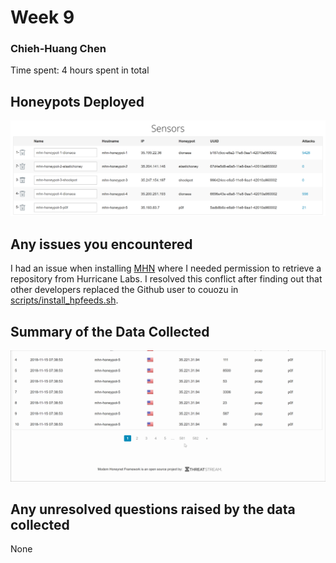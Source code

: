 # Week 9
### Chieh-Huang Chen
Time spent: 4 hours spent in total
## Honeypots Deployed
![Honeypots](sensors.PNG)
## Any issues you encountered
I had an issue when installing [MHN](https://github.com/threatstream/mhn) where I needed permission to retrieve a repository from Hurricane Labs. I resolved this conflict after finding out that other developers replaced the Github user to couozu in [scripts/install_hpfeeds.sh](https://github.com/threatstream/mhn/blob/master/scripts/install_hpfeeds.sh).
## Summary of the Data Collected
![attack_report.gif](attack_report.gif)
## Any unresolved questions raised by the data collected
None
